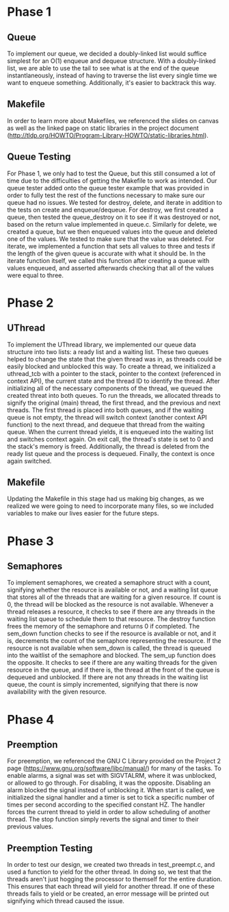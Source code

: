 # Phase 1
## Queue
To implement our queue, we decided a doubly-linked list would suffice simplest
for an O(1) enqueue and dequeue structure. With a doubly-linked list, we are
able to use the tail to see what is at the end of the queue instantlaneously,
instead of having to traverse the list every single time we want to enqueue
something. Additionally, it's easier to backtrack this way.
## Makefile
In order to learn more about Makefiles, we referenced the slides on canvas as
well as the linked page on static libraries in the project document 
(http://tldp.org/HOWTO/Program-Library-HOWTO/static-libraries.html).
## Queue Testing
For Phase 1, we only had to test the Queue, but this still consumed a lot of
time due to the difficulties of getting the Makefile to work as intended. Our
queue tester added onto the queue tester example that was provided in order to
fully test the rest of the functions necessary to make sure our queue had no
issues. We tested for destroy, delete, and iterate in addition to the tests on
create and enqueue/dequeue. For destroy, we first created a queue, then tested
the queue_destroy on it to see if it was destroyed or not, based on the return
value implemented in queue.c. Similarly for delete, we created a queue, but we
then enqueued values into the queue and deleted one of the values. We tested to
make sure that the value was deleted. For iterate, we implemented a function
that sets all values to three and tests if the length of the given queue is
accurate with what it should be. In the iterate function itself, we called this
function after creating a queue with values enqueued, and asserted afterwards
checking that all of the values were equal to three.
# Phase 2
## UThread
To implement the UThread library, we implemented our queue data structure into
two lists: a ready list and a waiting list. These two queues helped to change
the state that the given thread was in, as threads could be easily blocked and
unblocked this way. To create a thread, we initialized a uthread_tcb with a
pointer to the stack, pointer to the context (referenced in context API), the 
current state and the thread ID to identify the thread. After initializing all
of the necessary components of the thread, we queued the created threat into
both queues. To run the threads, we allocated threads to signify the original
(main) thread, the first thread, and the previous and next threads. The first
thread is placed into both queues, and if the waiting queue is not empty, the
thread will switch context (another context API function) to the next thread,
and dequeue that thread from the waiting queue. When the current thread yields, 
it is enqueued into the waiting list and switches context again. On exit call,
the thread's state is set to 0 and the stack's memory is freed. Additionally,
the thread is deleted from the ready list queue and the process is dequeued.
Finally, the context is once again switched.
## Makefile
Updating the Makefile in this stage had us making big changes, as we realized
we were going to need to incorporate many files, so we included variables to
make our lives easier for the future steps.
# Phase 3
## Semaphores
To implement semaphores, we created a semaphore struct with a count, signifying
whether the resource is available or not, and a waiting list queue that stores
all of the threads that are waiting for a given resource. If count is 0, the
thread will be blocked as the resource is not available. Whenever a thread
releases a resource, it checks to see if there are any threads in the waiting
list queue to schedule them to that resource. The destroy function frees the 
memory of the semaphore and returns 0 if completed. The sem_down function checks
to see if the resource is available or not, and it is, decrements the count of
the semaphore representing the resource. If the resource is not available when
sem_down is called, the thread is queued into the waitlist of the semaphore and
blocked. The sem_up function does the opposite. It checks to see if there are
any waiting threads for the given resource in the queue, and if there is, the
thread at the front of the queue is dequeued and unblocked. If there are not any
threads in the waiting list queue, the count is simply incremented, signifying
that there is now availability with the given resource.
# Phase 4
## Preemption
For preemption, we referenced the GNU C Library provided on the Project 2 page 
(https://www.gnu.org/software/libc/manual/) for many of the tasks. To enable 
alarms, a signal was set with SIGVTALRM, where it was unblocked, or allowed to 
go through. For disabling, it was the opposite. Disabling an alarm blocked the 
signal instead of unblocking it. When start is called, we initialized the signal 
handler and a timer is set to tick a specific number of times per second 
according to the specified constant HZ. The handler forces the current thread to
yield in order to allow scheduling of another thread. The stop function simply 
reverts the signal and timer to their previous values.
## Preemption Testing
In order to test our design, we created two threads in test_preempt.c, and used
a function to yield for the other thread. In doing so, we test that the threads
aren't just hogging the processor to themself for the entire duration. This
ensures that each thread will yield for another thread. If one of these threads
fails to yield or be created, an error message will be printed out signifying
which thread caused the issue.
